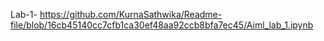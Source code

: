 Lab-1- https://github.com/KurnaSathwika/Readme-file/blob/16cb45140cc7cfb1ca30ef48aa92ccb8bfa7ec45/Aiml_lab_1.ipynb
